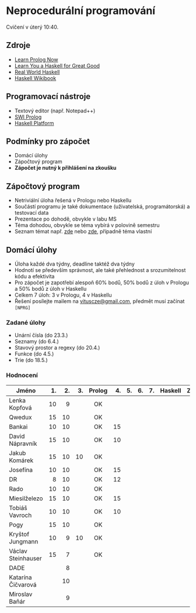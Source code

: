 Neprocedurální programování
===========================

Cvičení v úterý 10:40.

Zdroje
------

- [Learn Prolog Now](http://www.learnprolognow.org/)
- [Learn You a Haskell for Great Good](http://learnyouahaskell.com/)
- [Real World Haskell](http://book.realworldhaskell.org/)
- [Haskell Wikibook](https://en.wikibooks.org/wiki/Haskell)

Programovací nástroje
---------------------

- Textový editor (např. Notepad++)
- [SWI Prolog](http://www.swi-prolog.org/)
- [Haskell Platform](https://www.haskell.org/platform/)

Podmínky pro zápočet
--------------------

- Domácí úlohy
- Zápočtový program
- **Zápočet je nutný k přihlášení na zkoušku**

Zápočtový program
-----------------

- Netriviální úloha řešená v Prologu nebo Haskellu
- Součástí programu je také dokumentace (uživatelská, programátorská) a testovací data
- Prezentace po dohodě, obvykle v labu MS
- Téma dohodou, obvykle se téma vybírá v polovině semestru
- Seznam témat např. [zde](http://kti.mff.cuni.cz/~hric/vyuka/pl_prikl_win.pdf) nebo [zde](http://ksvi.mff.cuni.cz/~dvorak/vyuka/14/NPRG005x01/programy.html), případně téma vlastní

Domácí úlohy
------------

- Úloha každé dva týdny, deadline taktéž dva týdny
- Hodnotí se především správnost, ale také přehlednost a srozumitelnost kódu a efektivita
- Pro zápočet je zapotřebí alespoň 60% bodů, 50% bodů z úloh v Prologu a 50% bodů z úloh v Haskellu
- Celkem 7 úloh: 3 v Prologu, 4 v Haskellu
- Řešení posílejte mailem na vituscze@gmail.com, předmět musí začínat `[NPRG]`

### Zadané úlohy

* Unární čísla (do 23.3.)
* Seznamy (do 6.4.)
* Stavový prostor a regexy (do 20.4.)
* Funkce (do 4.5.)
* Trie (do 18.5.)

### Hodnocení

| Jméno               | 1. | 2. | 3. | Prolog | 4. | 5. | 6. | 7. | Haskell |  Z | ZP |
| ------------------- | --:| --:| --:|:------:| --:| --:| --:| --:|:-------:|:--:|:--:|
| Lenka Kopfová       | 10 |  9 |    |     OK |    |    |    |    |         |    |    |
| Qwedux              | 15 | 10 |    |     OK |    |    |    |    |         |    |    |
| Bankai              | 10 | 10 |    |     OK | 15 |    |    |    |         |    |    |
| David Nápravník     | 15 | 10 |    |     OK | 10 |    |    |    |         |    |    |
| Jakub Komárek       | 15 | 10 | 10 |     OK |    |    |    |    |         |    |    |
| Josefína            | 10 | 10 |    |     OK | 15 |    |    |    |         |    |    |
| DR                  |  8 | 10 |    |     OK | 12 |    |    |    |         |    |    |
| Rado                | 10 | 10 |    |     OK |    |    |    |    |         |    |    |
| Miesilželezo        | 15 | 10 |    |     OK | 15 |    |    |    |         |    |    |
| Tobiáš Vavroch      | 10 | 10 |    |     OK | 10 |    |    |    |         |    |    |
| Pogy                | 15 | 10 |    |     OK |    |    |    |    |         |    |    |
| Kryštof Jungmann    | 10 |  9 | 10 |     OK |    |    |    |    |         |    |    |
| Václav Steinhauser  | 15 |  7 |    |     OK |    |    |    |    |         |    |    |
| DADE                |    |  8 |    |        |    |    |    |    |         |    |    |
| Katarína Čičvarová  |    | 10 |    |        |    |    |    |    |         |    |    |
| Miroslav Baňár      |    |  9 |    |        |    |    |    |    |         |    |    |
